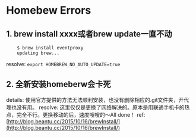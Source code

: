 # Homebew Errors

## 1. brew install xxxx或者brew update一直不动

        $ brew install eventproxy
        updating brew...
        
resolve: `export HOMEBREW_NO_AUTO_UPDATE=true`


## 2. 全新安装homeberw会卡死

details: 使用官方提供的方法无法顺利安装，也没有删除相应的.git文件夹，开代理也没有用。
resolve: 这里仅仅是更换了网络解决的。原本是用联通手机卡的热点，完全不行。更换移动的后，速度嗖嗖的～All done！
ref: [http://blog.beantu.cc/2015/10/16/brewInstall/](http://blog.beantu.cc/2015/10/16/brewInstall/)


